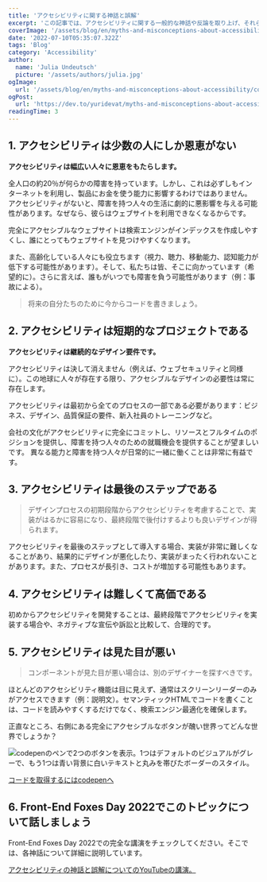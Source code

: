 ```yaml
---
title: 'アクセシビリティに関する神話と誤解'
excerpt: 'この記事では、アクセシビリティに関する一般的な神話や反論を取り上げ、それらを否定し、アクセシビリティを支持する根拠や事例を紹介します。。。'
coverImage: '/assets/blog/en/myths-and-misconceptions-about-accessibility/cover.png'
date: '2022-07-10T05:35:07.322Z'
tags: 'Blog'
category: 'Accessibility'
author:
  name: 'Julia Undeutsch'
  picture: '/assets/authors/julia.jpg'
ogImage:
  url: '/assets/blog/en/myths-and-misconceptions-about-accessibility/cover.png'
ogPost:
  url: 'https://dev.to/yuridevat/myths-and-misconceptions-about-accessibility-48ab'
readingTime: 3
---
```


## 1. アクセシビリティは少数の人にしか恩恵がない

**アクセシビリティは幅広い人々に恩恵をもたらします。**

全人口の約20％が何らかの障害を持っています。しかし、これは必ずしもインターネットを利用し、製品にお金を使う能力に影響するわけではありません。
アクセシビリティがないと、障害を持つ人々の生活に劇的に悪影響を与える可能性があります。なぜなら、彼らはウェブサイトを利用できなくなるからです。

完全にアクセシブルなウェブサイトは検索エンジンがインデックスを作成しやすくし、誰にとってもウェブサイトを見つけやすくなります。

また、高齢化している人々にも役立ちます（視力、聴力、移動能力、認知能力が低下する可能性があります）。そして、私たちは皆、そこに向かっています（希望的に）。さらに言えば、誰もがいつでも障害を負う可能性があります（例：事故による）。

> 将来の自分たちのために今からコードを書きましょう。

## 2. アクセシビリティは短期的なプロジェクトである

**アクセシビリティは継続的なデザイン要件です。**

アクセシビリティは決して消えません（例えば、ウェブセキュリティと同様に）。この地球に人々が存在する限り、アクセシブルなデザインの必要性は常に存在します。

アクセシビリティは最初から全てのプロセスの一部である必要があります：ビジネス、デザイン、品質保証の要件、新入社員のトレーニングなど。

会社の文化がアクセシビリティに完全にコミットし、リソースとフルタイムのポジションを提供し、障害を持つ人々のための就職機会を提供することが望ましいです。
異なる能力と障害を持つ人々が日常的に一緒に働くことは非常に有益です。

## 3. アクセシビリティは最後のステップである

> デザインプロセスの初期段階からアクセシビリティを考慮することで、実装がはるかに容易になり、最終段階で後付けするよりも良いデザインが得られます。

アクセシビリティを最後のステップとして導入する場合、実装が非常に難しくなることがあり、結果的にデザインが悪化したり、実装がまったく行われないことがあります。また、プロセスが長引き、コストが増加する可能性もあります。

## 4. アクセシビリティは難しくて高価である

初めからアクセシビリティを開発することは、最終段階でアクセシビリティを実装する場合や、ネガティブな宣伝や訴訟と比較して、合理的です。

## 5. アクセシビリティは見た目が悪い

> コンポーネントが見た目が悪い場合は、別のデザイナーを探すべきです。

ほとんどのアクセシビリティ機能は目に見えず、通常はスクリーンリーダーのみがアクセスできます（例：説明文）。セマンティックHTMLでコードを書くことは、コードを読みやすくするだけでなく、検索エンジン最適化を確保します。

正直なところ、右側にある完全にアクセシブルなボタンが醜い世界ってどんな世界でしょうか？

![codepenのペンで2つのボタンを表示。1つはデフォルトのビジュアルがグレーで、もう1つは青い背景に白いテキストと丸みを帯びたボーダーのスタイル。](/assets/blog/en/myths-and-misconceptions-about-accessibility/image-1.png)

[コードを取得するにはcodepenへ](https://codepen.io/YuriDevAT/pen/eYMzpgw)

## 6. Front-End Foxes Day 2022でこのトピックについて話しましょう

Front-End Foxes Day 2022での完全な講演をチェックしてください。そこでは、各神話について詳細に説明しています。

[アクセシビリティの神話と誤解についてのYouTubeの講演。](https://www.youtube.com/watch?v=9goOuRJMEHY)
